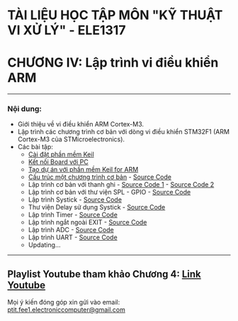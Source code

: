 # TÀI LIỆU HỌC TẬP MÔN "KỸ THUẬT VI XỬ LÝ" - ELE1317
# CHƯƠNG IV: Lập trình vi điều khiển ARM
---
### Nội dung:
- Giới thiệu về vi điều khiển ARM Cortex-M3.
- Lập trình các chương trình cơ bản với dòng vi điều khiển STM32F1 (ARM Cortex-M3 của STMicroelectronics).
- Các bài tập:
    - [Cài đặt phần mềm Keil](https://youtu.be/2XGIxUrcIy8?list=PLZf5aJOZ4tz147ohBBZcFm0gOSNPhXIWx)
    - [Kết nối Board với PC](https://youtu.be/EWmE7upEX6A?list=PLZf5aJOZ4tz147ohBBZcFm0gOSNPhXIWx)
    - [Tạo dự án với phần mềm Keil for ARM](https://youtu.be/9QT82zmpWjo?list=PLZf5aJOZ4tz147ohBBZcFm0gOSNPhXIWx)
    - [Cấu trúc một chương trình cơ bản](http://) - [Source Code]()
    - Lập trình cơ bản với thanh ghi - [Source Code 1](./1.GPIO-Register-Output/) - [Source Code 2](./2.GPIO-Register-Input/)
    - Lập trình cơ bản với thư viện SPL - GPIO - [Source Code](./3.GPIO-SPL/)
    - Lập trình Systick - [Source Code](./4.Systick/)
    - Thư viện Delay sử dụng Systick - [Source Code](./5.Delay%20Library/)
    - Lập trình Timer - [Source Code]()
    - Lập trình ngắt ngoài EXIT - [Source Code]()
    - Lập trình ADC - [Source Code]()
    - Lập trình UART - [Source Code]()
    - Updating...
---
Playlist Youtube tham khảo Chương 4: [Link Youtube](https://www.youtube.com/playlist?list=PLZf5aJOZ4tz147ohBBZcFm0gOSNPhXIWx)
---
Mọi ý kiến đóng góp xin gửi vào email: ptit.fee1.electroniccomputer@gmail.com